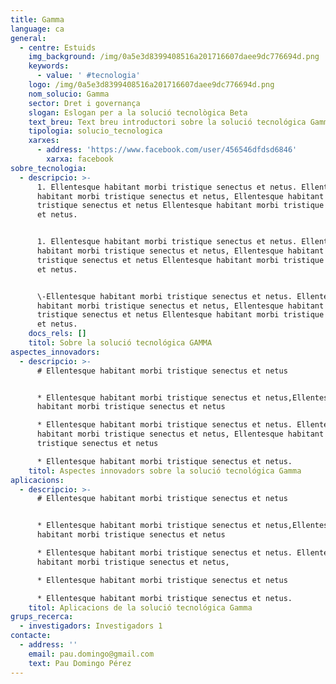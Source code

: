 ```yaml
---
title: Gamma
language: ca
general:
  - centre: Estuids
    img_background: /img/0a5e3d8399408516a201716607daee9dc776694d.png
    keywords:
      - value: ' #tecnologia'
    logo: /img/0a5e3d8399408516a201716607daee9dc776694d.png
    nom_solucio: Gamma
    sector: Dret i governança
    slogan: Eslogan per a la solució tecnològica Beta
    text_breu: Text breu introductori sobre la solució tecnológica Gamma
    tipologia: solucio_tecnologica
    xarxes:
      - address: 'https://www.facebook.com/user/456546dfdsd6846'
        xarxa: facebook
sobre_tecnologia:
  - descripcio: >-
      1. Ellentesque habitant morbi tristique senectus et netus. Ellentesque
      habitant morbi tristique senectus et netus, Ellentesque habitant morbi
      tristique senectus et netus Ellentesque habitant morbi tristique senectus
      et netus.


      1. Ellentesque habitant morbi tristique senectus et netus. Ellentesque
      habitant morbi tristique senectus et netus, Ellentesque habitant morbi
      tristique senectus et netus Ellentesque habitant morbi tristique senectus
      et netus.


      \-Ellentesque habitant morbi tristique senectus et netus. Ellentesque
      habitant morbi tristique senectus et netus, Ellentesque habitant morbi
      tristique senectus et netus Ellentesque habitant morbi tristique senectus
      et netus.
    docs_rels: []
    titol: Sobre la solució tecnológica GAMMA
aspectes_innovadors:
  - descripcio: >-
      # Ellentesque habitant morbi tristique senectus et netus


      * Ellentesque habitant morbi tristique senectus et netus,Ellentesque
      habitant morbi tristique senectus et netus

      * Ellentesque habitant morbi tristique senectus et netus. Ellentesque
      habitant morbi tristique senectus et netus, Ellentesque habitant morbi
      tristique senectus et netus

      * Ellentesque habitant morbi tristique senectus et netus.
    titol: Aspectes innovadors sobre la solució tecnológica Gamma
aplicacions:
  - descripcio: >-
      # Ellentesque habitant morbi tristique senectus et netus


      * Ellentesque habitant morbi tristique senectus et netus,Ellentesque
      habitant morbi tristique senectus et netus

      * Ellentesque habitant morbi tristique senectus et netus. Ellentesque
      habitant morbi tristique senectus et netus, 

      * Ellentesque habitant morbi tristique senectus et netus

      * Ellentesque habitant morbi tristique senectus et netus.
    titol: Aplicacions de la solució tecnológica Gamma
grups_recerca:
  - investigadors: Investigadors 1
contacte:
  - address: ''
    email: pau.domingo@gmail.com
    text: Pau Domingo Pérez
---
```


